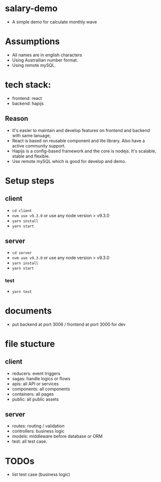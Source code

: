 # salary-demo

- A simple demo for calculate monthly wave

# Assumptions

- All names are in english characters
- Using Austrailian number format.
- Using remote mySQL.

# tech stack:

- frontend: react
- backend: hapijs

## Reason

- It's easier to maintain and develop features on frontend and backend with same lanuage,
- React is based on reusable component and lite library. Also have a active community support.
- Hapijs is a config-based framework and the core is nodejs. It's scalable, stable and flexible.
- Use remote mySQL which is good for develop and demo.

# Setup steps

## client

- `cd client`
- `nvm use v9.3.0` or use any node version > v9.3.0
- `yarn install`
- `yarn start`

## server

- `cd server`
- `nvm use v9.3.0` or use any node version > v9.3.0
- `yarn install`
- `yarn start`

### test

- `yarn test`

# documents

- put backend at port 3006 / frontend at port 3000 for dev

# file stucture

## client

- reducers: event triggers
- sagas: handle logics or flows
- apis: all API or services
- components: all components
- containers: all pages
- public: all public assets

## server

- routes: routing / validation
- controllers: business logic
- models: middleware before database or ORM
- test: all test case.

# TODOs

- list test case (business logic)

